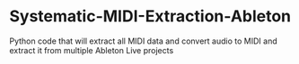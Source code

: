 # Systematic-MIDI-Extraction-Ableton
Python code that will extract all MIDI data and convert audio to MIDI and extract it from multiple Ableton Live projects
